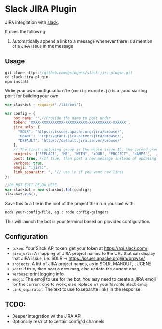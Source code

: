 # Slack JIRA Plugin

JIRA integration with [slack](http://slack.com).  

It does the following:

1. Automatically append a link to a message whenever there is a mention of a JIRA issue in the message

## Usage

```javascript
git clone https://github.com/gsingers/slack-jira-plugin.git
cd slack-jira-plugin
npm install
```

Write your own configuration file (`config-example.js`) is a good starting point for building your own.

```javascript
var slackbot = require('./lib/bot');

var config = {
    bot_name: "",//Provide the name to post under
    token: 'XXXX-XXXXXXXXXX-XXXXXXXXXX-XXXXXXXXXX-XXXXXX',
    jira_urls: {
      "SOLR": "https://issues.apache.org/jira/browse/",
      "GRANT": "http://grant.jira.server/jira/browse/",
      "DEFAULT": "https://default.jira.server/browse/"
    },
    // The first capturing group is the whole issue ID, the second group is the project name
    projects: ["REPLACE", "ME", "WITH", "YOUR", "PROJECT", "NAMES"],  // Replace these w/ a comma separated list of your project URLs., as in SOLR, LUCENE, etc.
    post: true, //If true, than post a new message instead of updating the current message
    verbose: true,
    emoji: ":jira:",
    link_separator: ", "// use \n if you want new lines
};

//DO NOT EDIT BELOW HERE
var slackbot = new slackbot.Bot(config);
slackbot.run();
```

Save this to a file in the root of the project then run your bot with:

    node your-config-file, eg.: node config-gsingers

This will launch the bot in your terminal based on provided configuration.

## Configuration

- `token`: Your Slack API token, get your token at https://api.slack.com/
- `jira_urls`: A mapping of JIRA project names to the URL that can display that JIRA issue, i.e. SOLR -> https://issues.apache.org/jira/browse/
- `projects`: A list of JIRA project names, as in SOLR, MAHOUT, LUCENE
- `post`: If true, then post a new msg, else update the current one
- `verbose`: print logging info
- `emoji`: The emoji to use for the bot.  You may need to create a JIRA emoji for the current one to work, else replace w/ your favorite slack emoji
- `link_separator`: The text to use to separate links in the response.

## TODO:

- Deeper integration w/ the JIRA API
- Optionally restrict to certain config'd channels
